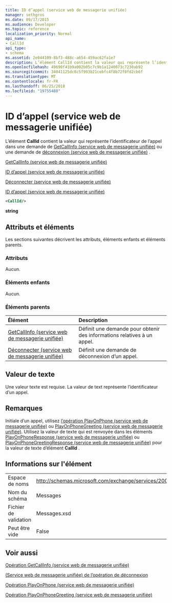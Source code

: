 ```yaml
---
title: ID d’appel (service web de messagerie unifiée)
manager: sethgros
ms.date: 09/17/2015
ms.audience: Developer
ms.topic: reference
localization_priority: Normal
api_name:
- CallId
api_type:
- schema
ms.assetid: 2e044109-8bf3-488c-a654-459ac62fa1e7
description: L’élément CallId contient la valeur qui représente l’identificateur de l’appel dans une demande de (service web de messagerie unifiée) GetCallInfo ou d’une requête (service web de messagerie unifiée) de déconnexion.
ms.openlocfilehash: 49690f41b9a002b05c7c9b1a1240073c7230ab92
ms.sourcegitcommit: 34041125dc8c5f993b21cebfc4f8b72f0fd2cb6f
ms.translationtype: MT
ms.contentlocale: fr-FR
ms.lasthandoff: 06/25/2018
ms.locfileid: "19755488"
---
```

# <a name="callid-um-web-service"></a>ID d’appel (service web de messagerie unifiée)

L’élément **CallId** contient la valeur qui représente l’identificateur de l’appel dans une demande de [GetCallInfo (service web de messagerie unifiée)](getcallinfo-um-web-service.md) ou une demande de [déconnexion (service web de messagerie unifiée)](disconnect-um-web-service.md) . 
  
[GetCallInfo (service web de messagerie unifiée)](getcallinfo-um-web-service.md)
  
[ID d’appel (service web de messagerie unifiée)](callid-um-web-service.md)
  
[Déconnecter (service web de messagerie unifiée)](disconnect-um-web-service.md)
  
[ID d’appel (service web de messagerie unifiée)](callid-um-web-service.md)
  
```xml
<CallId/>
```

 **string**
## <a name="attributes-and-elements"></a>Attributs et éléments

Les sections suivantes décrivent les attributs, éléments enfants et éléments parents.
  
### <a name="attributes"></a>Attributs

Aucun.
  
### <a name="child-elements"></a>Éléments enfants

Aucun.
  
### <a name="parent-elements"></a>Éléments parents

|**Élément**|**Description**|
|:-----|:-----|
|[GetCallInfo (service web de messagerie unifiée)](getcallinfo-um-web-service.md) <br/> |Définit une demande pour obtenir des informations relatives à un appel.  <br/> |
|[Déconnecter (service web de messagerie unifiée)](disconnect-um-web-service.md) <br/> |Définit une demande de déconnexion d’un appel.  <br/> |
   
## <a name="text-value"></a>Valeur de texte

Une valeur texte est requise. La valeur de text représente l’identificateur d’un appel.
  
## <a name="remarks"></a>Remarques

Initiale d’un appel, utilisez [l’opération PlayOnPhone (service web de messagerie unifiée)](playonphone-operation-um-web-service.md) ou [PlayOnPhoneGreeting (service web de messagerie unifiée)](playonphonegreeting-operation-um-web-service.md). Utilisez la valeur de texte qui est renvoyée dans les éléments [PlayOnPhoneResponse (service web de messagerie unifiée)](playonphoneresponse-um-web-service.md) ou [PlayOnPhoneGreetingResponse (service web de messagerie unifiée)](playonphonegreetingresponse-um-web-service.md) pour la valeur de texte d’élément **CallId** . 
  
## <a name="element-information"></a>Informations sur l'élément

|||
|:-----|:-----|
|Espace de noms  <br/> |http://schemas.microsoft.com/exchange/services/2006/messages  <br/> |
|Nom du schéma  <br/> |Messages  <br/> |
|Fichier de validation  <br/> |Messages.xsd  <br/> |
|Peut être vide  <br/> |False  <br/> |
   
## <a name="see-also"></a>Voir aussi



[Opération GetCallInfo (service web de messagerie unifiée)](getcallinfo-operation-um-web-service.md)
  
[(Service web de messagerie unifiée) de l’opération de déconnexion](disconnect-operation-um-web-service.md)
  
[Opération PlayOnPhone (service web de messagerie unifiée)](playonphone-operation-um-web-service.md)
  
[Opération PlayOnPhoneGreeting (service web de messagerie unifiée)](playonphonegreeting-operation-um-web-service.md)


